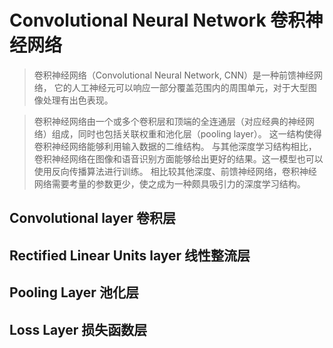 # Convolutional Neural Network 卷积神经网络

> 卷积神经网络（Convolutional Neural Network, CNN）是一种前馈神经网络，
它的人工神经元可以响应一部分覆盖范围内的周围单元，对于大型图像处理有出色表现。

> 卷积神经网络由一个或多个卷积层和顶端的全连通层（对应经典的神经网络）组成，同时也包括关联权重和池化层（pooling layer）。
这一结构使得卷积神经网络能够利用输入数据的二维结构。
与其他深度学习结构相比，卷积神经网络在图像和语音识别方面能够给出更好的结果。这一模型也可以使用反向传播算法进行训练。
相比较其他深度、前馈神经网络，卷积神经网络需要考量的参数更少，使之成为一种颇具吸引力的深度学习结构。

## Convolutional layer 卷积层

## Rectified Linear Units layer 线性整流层

## Pooling Layer 池化层

## Loss Layer 损失函数层